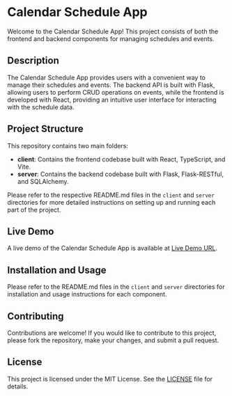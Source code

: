 # Calendar Schedule App

Welcome to the Calendar Schedule App! This project consists of both the frontend and backend components for managing schedules and events.

## Description

The Calendar Schedule App provides users with a convenient way to manage their schedules and events. The backend API is built with Flask, allowing users to perform CRUD operations on events, while the frontend is developed with React, providing an intuitive user interface for interacting with the schedule data.

## Project Structure

This repository contains two main folders:

- **client**: Contains the frontend codebase built with React, TypeScript, and Vite.
- **server**: Contains the backend codebase built with Flask, Flask-RESTful, and SQLAlchemy.

Please refer to the respective README.md files in the `client` and `server` directories for more detailed instructions on setting up and running each part of the project.

## Live Demo

A live demo of the Calendar Schedule App is available at [Live Demo URL](https://calendar.finetutorials.com).

## Installation and Usage

Please refer to the README.md files in the `client` and `server` directories for installation and usage instructions for each component.

## Contributing

Contributions are welcome! If you would like to contribute to this project, please fork the repository, make your changes, and submit a pull request.

## License

This project is licensed under the MIT License. See the [LICENSE](LICENSE) file for details.
